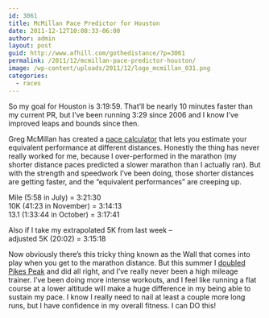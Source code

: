 ```yaml
---
id: 3061
title: McMillan Pace Predictor for Houston
date: 2011-12-12T10:08:33-06:00
author: admin
layout: post
guid: http://www.afhill.com/gothedistance/?p=3061
permalink: /2011/12/mcmillan-pace-predictor-houston/
image: /wp-content/uploads/2011/12/logo_mcmillan_031.png
categories:
  - races
---
```

So my goal for Houston is 3:19:59. That&#8217;ll be nearly 10 minutes faster than my current PR, but I&#8217;ve been running 3:29 since 2006 and I know I&#8217;ve improved leaps and bounds since then. 

Greg McMillan has created a [pace calculator](http://www.mcmillanrunning.com/index.php/site/calculator) that lets you estimate your equivalent performance at different distances. Honestly the thing has never really worked for me, because I over-performed in the marathon (my shorter distance paces predicted a slower marathon than I actually ran). But with the strength and speedwork I&#8217;ve been doing, those shorter distances are getting faster, and the &#8220;equivalent performances&#8221; are creeping up. 

Mile (5:58 in July) = 3:21:30  
10K (41:23 in November) = 3:14:13  
13.1 (1:33:44 in October) = 3:17:41

Also if I take my extrapolated 5K from last week &#8211;  
adjusted 5K (20:02) = 3:15:18

Now obviously there&#8217;s this tricky thing known as the Wall that comes into play when you get to the marathon distance. But this summer I [doubled Pikes Peak](http://www.afhill.com/gothedistance/2011/08/pikes-peak-marathon-2011-race-report-d-d-d-d-doubler/) and did all right, and I&#8217;ve really never been a high mileage trainer. I&#8217;ve been doing more intense workouts, and I feel like running a flat course at a lower altitude will make a huge difference in my being able to sustain my pace. I know I really need to nail at least a couple more long runs, but I have confidence in my overall fitness. I can DO this!